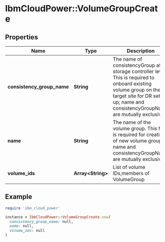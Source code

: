 # IbmCloudPower::VolumeGroupCreate

## Properties

| Name | Type | Description | Notes |
| ---- | ---- | ----------- | ----- |
| **consistency_group_name** | **String** | The name of consistencyGroup at storage controller level. This is required to onboard existing volume group on the target site for DR set up; name and consistencyGroupName are mutually exclusive. | [optional] |
| **name** | **String** | The name of the volume group. This field is required for creation of new volume group; name and consistencyGroupName are mutually exclusive. | [optional] |
| **volume_ids** | **Array&lt;String&gt;** | List of volume IDs,members of VolumeGroup |  |

## Example

```ruby
require 'ibm_cloud_power'

instance = IbmCloudPower::VolumeGroupCreate.new(
  consistency_group_name: null,
  name: null,
  volume_ids: null
)
```

